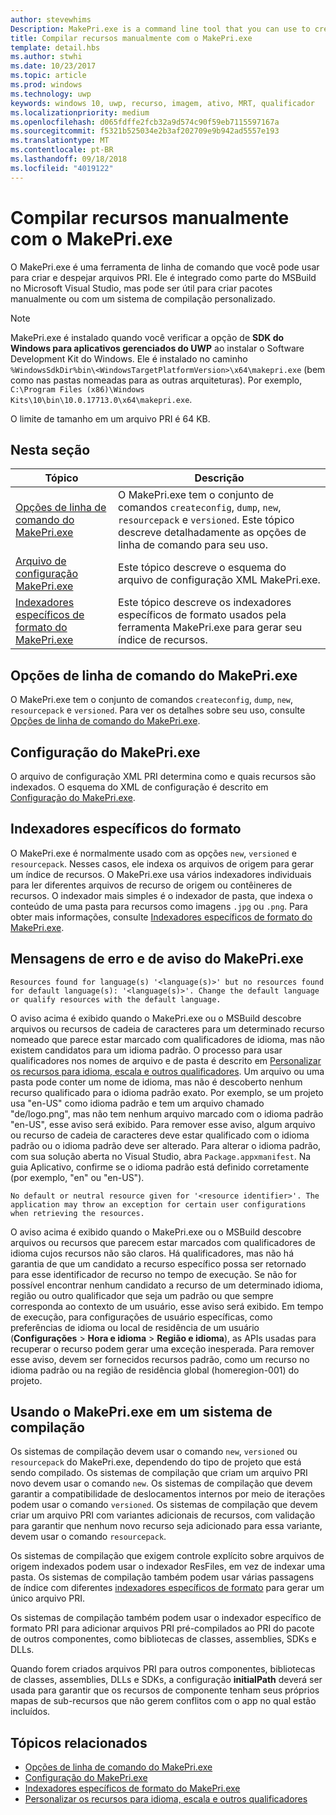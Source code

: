 ```yaml
---
author: stevewhims
Description: MakePri.exe is a command line tool that you can use to create and dump PRI files. It is integrated as part of MSBuild within Microsoft Visual Studio, but it could be useful to you for creating packages manually or with a custom build system.
title: Compilar recursos manualmente com o MakePri.exe
template: detail.hbs
ms.author: stwhi
ms.date: 10/23/2017
ms.topic: article
ms.prod: windows
ms.technology: uwp
keywords: windows 10, uwp, recurso, imagem, ativo, MRT, qualificador
ms.localizationpriority: medium
ms.openlocfilehash: d065fdffe2fcb32a9d574c90f59eb7115597167a
ms.sourcegitcommit: f5321b525034e2b3af202709e9b942ad5557e193
ms.translationtype: MT
ms.contentlocale: pt-BR
ms.lasthandoff: 09/18/2018
ms.locfileid: "4019122"
---
```

# <a name="compile-resources-manually-with-makepriexe"></a>Compilar recursos manualmente com o MakePri.exe

O MakePri.exe é uma ferramenta de linha de comando que você pode usar para criar e despejar arquivos PRI. Ele é integrado como parte do MSBuild no Microsoft Visual Studio, mas pode ser útil para criar pacotes manualmente ou com um sistema de compilação personalizado.

> [!NOTE]
> MakePri.exe é instalado quando você verificar a opção de **SDK do Windows para aplicativos gerenciados do UWP** ao instalar o Software Development Kit do Windows. Ele é instalado no caminho `%WindowsSdkDir%bin\<WindowsTargetPlatformVersion>\x64\makepri.exe` (bem como nas pastas nomeadas para as outras arquiteturas). Por exemplo, `C:\Program Files (x86)\Windows Kits\10\bin\10.0.17713.0\x64\makepri.exe`.

O limite de tamanho em um arquivo PRI é 64 KB.

## <a name="in-this-section"></a>Nesta seção
|Tópico|Descrição|
|-|-|
| [Opções de linha de comando do MakePri.exe](makepri-exe-command-options.md) | O MakePri.exe tem o conjunto de comandos `createconfig`, `dump`, `new`, `resourcepack` e `versioned`. Este tópico descreve detalhadamente as opções de linha de comando para seu uso. |
| [Arquivo de configuração MakePri.exe](makepri-exe-configuration.md) | Este tópico descreve o esquema do arquivo de configuração XML MakePri.exe. |
| [Indexadores específicos de formato do MakePri.exe](makepri-exe-format-specific-indexers.md) | Este tópico descreve os indexadores específicos de formato usados pela ferramenta MakePri.exe para gerar seu índice de recursos. |

## <a name="makepriexe-command-line-options"></a>Opções de linha de comando do MakePri.exe

O MakePri.exe tem o conjunto de comandos `createconfig`, `dump`, `new`, `resourcepack` e `versioned`. Para ver os detalhes sobre seu uso, consulte [Opções de linha de comando do MakePri.exe](makepri-exe-command-options.md).

## <a name="makepriexe-configuration"></a>Configuração do MakePri.exe

O arquivo de configuração XML PRI determina como e quais recursos são indexados. O esquema do XML de configuração é descrito em [Configuração do MakePri.exe](makepri-exe-configuration.md).

## <a name="format-specific-indexers"></a>Indexadores específicos do formato

O MakePri.exe é normalmente usado com as opções `new`, `versioned` e `resourcepack`. Nesses casos, ele indexa os arquivos de origem para gerar um índice de recursos. O MakePri.exe usa vários indexadores individuais para ler diferentes arquivos de recurso de origem ou contêineres de recursos. O indexador mais simples é o indexador de pasta, que indexa o conteúdo de uma pasta para recursos como imagens `.jpg` ou `.png`. Para obter mais informações, consulte [Indexadores específicos de formato do MakePri.exe](makepri-exe-format-specific-indexers.md).

## <a name="makepriexe-warnings-and-error-messages"></a>Mensagens de erro e de aviso do MakePri.exe

```
Resources found for language(s) '<language(s)>' but no resources found for default language(s): '<language(s)>'. Change the default language or qualify resources with the default language.
```

O aviso acima é exibido quando o MakePri.exe ou o MSBuild descobre arquivos ou recursos de cadeia de caracteres para um determinado recurso nomeado que parece estar marcado com qualificadores de idioma, mas não existem candidatos para um idioma padrão. O processo para usar qualificadores nos nomes de arquivo e de pasta é descrito em [Personalizar os recursos para idioma, escala e outros qualificadores](tailor-resources-lang-scale-contrast.md). Um arquivo ou uma pasta pode conter um nome de idioma, mas não é descoberto nenhum recurso qualificado para o idioma padrão exato. Por exemplo, se um projeto usa "en-US" como idioma padrão e tem um arquivo chamado "de/logo.png", mas não tem nenhum arquivo marcado com o idioma padrão "en-US", esse aviso será exibido. Para remover esse aviso, algum arquivo ou recurso de cadeia de caracteres deve estar qualificado com o idioma padrão ou o idioma padrão deve ser alterado. Para alterar o idioma padrão, com sua solução aberta no Visual Studio, abra `Package.appxmanifest`. Na guia Aplicativo, confirme se o idioma padrão está definido corretamente (por exemplo, "en" ou "en-US").

```
No default or neutral resource given for '<resource identifier>'. The application may throw an exception for certain user configurations when retrieving the resources.
```

O aviso acima é exibido quando o MakePri.exe ou o MSBuild descobre arquivos ou recursos que parecem estar marcados com qualificadores de idioma cujos recursos não são claros. Há qualificadores, mas não há garantia de que um candidato a recurso específico possa ser retornado para esse identificador de recurso no tempo de execução. Se não for possível encontrar nenhum candidato a recurso de um determinado idioma, região ou outro qualificador que seja um padrão ou que sempre corresponda ao contexto de um usuário, esse aviso será exibido. Em tempo de execução, para configurações de usuário específicas, como preferências de idioma ou local de residência de um usuário (**Configurações** > **Hora e idioma** > **Região e idioma**), as APIs usadas para recuperar o recurso podem gerar uma exceção inesperada. Para remover esse aviso, devem ser fornecidos recursos padrão, como um recurso no idioma padrão ou na região de residência global (homeregion-001) do projeto.

## <a name="using-makepriexe-in-a-build-system"></a>Usando o MakePri.exe em um sistema de compilação

Os sistemas de compilação devem usar o comando `new`, `versioned` ou `resourcepack` do MakePri.exe, dependendo do tipo de projeto que está sendo compilado. Os sistemas de compilação que criam um arquivo PRI novo devem usar o comando `new`. Os sistemas de compilação que devem garantir a compatibilidade de deslocamentos internos por meio de iterações podem usar o comando `versioned`. Os sistemas de compilação que devem criar um arquivo PRI com variantes adicionais de recursos, com validação para garantir que nenhum novo recurso seja adicionado para essa variante, devem usar o comando `resourcepack`.

Os sistemas de compilação que exigem controle explícito sobre arquivos de origem indexados podem usar o indexador ResFiles, em vez de indexar uma pasta. Os sistemas de compilação também podem usar várias passagens de índice com diferentes [indexadores específicos de formato](makepri-exe-format-specific-indexers.md) para gerar um único arquivo PRI.

Os sistemas de compilação também podem usar o indexador específico de formato PRI para adicionar arquivos PRI pré-compilados ao PRI do pacote de outros componentes, como bibliotecas de classes, assemblies, SDKs e DLLs.

Quando forem criados arquivos PRI para outros componentes, bibliotecas de classes, assemblies, DLLs e SDKs, a configuração **initialPath** deverá ser usada para garantir que os recursos de componente tenham seus próprios mapas de sub-recursos que não gerem conflitos com o app no qual estão incluídos.

## <a name="related-topics"></a>Tópicos relacionados
* [Opções de linha de comando do MakePri.exe](makepri-exe-command-options.md)
* [Configuração do MakePri.exe](makepri-exe-configuration.md)
* [Indexadores específicos de formato do MakePri.exe](makepri-exe-format-specific-indexers.md)
* [Personalizar os recursos para idioma, escala e outros qualificadores](tailor-resources-lang-scale-contrast.md)
